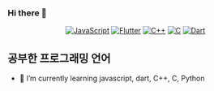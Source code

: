 ### Hi there 👋

<p align="center">
  <a href="https://www.javascript.com/"><img src="https://img.shields.io/badge/-JavaScript-yellow" alt="JavaScript"></a>
  <a href="https://flutter.dev/"><img src="https://img.shields.io/badge/-Flutter-blue" alt="Flutter"></a>
  <a href="https://isocpp.org/"><img src="https://img.shields.io/badge/-C%2B%2B-orange" alt="C++"></a>
  <a href="https://en.wikipedia.org/wiki/C_(programming_language)"><img src="https://img.shields.io/badge/-C-blue" alt="C"></a>
  <a href="https://dart.dev/"><img src="https://img.shields.io/badge/-Dart-red" alt="Dart"></a>
</p>


## 공부한 프로그래밍 언어
- 🌱 I’m currently learning javascript, dart, C++, C, Python
